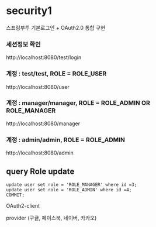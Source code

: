 # security1
스프링부투 기본로그인 + OAuth2.0 통합 구현

### 세션정보 확인
http://localhost:8080/test/login

### 계정 : test/test,  ROLE = ROLE_USER
http://localhost:8080/user

### 계정 : manager/manager,  ROLE = ROLE_ADMIN OR ROLE_MANAGER
http://localhost:8080/manager

### 계정 : admin/admin,  ROLE = ROLE_ADMIN
http://localhost:8080/admin


## query Role update
```
update user set role = 'ROLE_MANAGER' where id =3;
update user set role = 'ROLE_ADMIN' where id =4;
COMMIT;
```



OAuth2-client

provider (구글, 페이스북,  네이버, 카카오)




